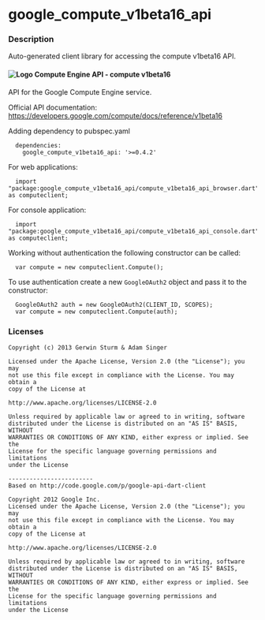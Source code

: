 # google_compute_v1beta16_api

### Description

Auto-generated client library for accessing the compute v1beta16 API.

#### ![Logo](http://www.google.com/images/icons/product/compute_engine-16.png) Compute Engine API - compute v1beta16

API for the Google Compute Engine service.

Official API documentation: https://developers.google.com/compute/docs/reference/v1beta16

Adding dependency to pubspec.yaml

```
  dependencies:
    google_compute_v1beta16_api: '>=0.4.2'
```

For web applications:

```
  import "package:google_compute_v1beta16_api/compute_v1beta16_api_browser.dart" as computeclient;
```

For console application:

```
  import "package:google_compute_v1beta16_api/compute_v1beta16_api_console.dart" as computeclient;
```

Working without authentication the following constructor can be called:

```
  var compute = new computeclient.Compute();
```

To use authentication create a new `GoogleOAuth2` object and pass it to the constructor:


```
  GoogleOAuth2 auth = new GoogleOAuth2(CLIENT_ID, SCOPES);
  var compute = new computeclient.Compute(auth);
```

### Licenses

```
Copyright (c) 2013 Gerwin Sturm & Adam Singer

Licensed under the Apache License, Version 2.0 (the "License"); you may 
not use this file except in compliance with the License. You may obtain a 
copy of the License at

http://www.apache.org/licenses/LICENSE-2.0

Unless required by applicable law or agreed to in writing, software
distributed under the License is distributed on an "AS IS" BASIS, WITHOUT
WARRANTIES OR CONDITIONS OF ANY KIND, either express or implied. See the
License for the specific language governing permissions and limitations 
under the License

------------------------
Based on http://code.google.com/p/google-api-dart-client

Copyright 2012 Google Inc.
Licensed under the Apache License, Version 2.0 (the "License"); you may 
not use this file except in compliance with the License. You may obtain a
copy of the License at

http://www.apache.org/licenses/LICENSE-2.0

Unless required by applicable law or agreed to in writing, software
distributed under the License is distributed on an "AS IS" BASIS, WITHOUT
WARRANTIES OR CONDITIONS OF ANY KIND, either express or implied. See the
License for the specific language governing permissions and limitations 
under the License

```
